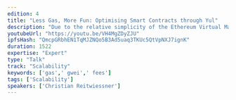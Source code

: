 ```yaml
---
edition: 4
title: "Less Gas, More Fun: Optimising Smart Contracts through Yul"
description: "Due to the relative simplicity of the Ethereum Virtual Machine, it is possible to perform heavy analyses in order to optimize bytecode. The jump operations are a main obstacle for this, because they might require a preservation of all basic blocks in the worst case. To overcome this, Solidity's new optimizer operates on an intermediate language called Yul, which is close to EVM bytecode (and also wasm) but abstracts jump operations through real function calls. Each of the many optimizing operations are simple local equivalence transforms whose effects can be inspected at any time and which in combination should be both more reliable and efficient than the classic optimizer."
youtubeUrl: "https://youtu.be/VH4MgZDyZJU"
ipfsHash: "QmcpGRbhEN1TqMJZNQo5B3Ad5uaq3TKUc5QtVpNXJ7ignK"
duration: 1522
expertise: "Expert"
type: "Talk"
track: "Scalability"
keywords: ['gas',' gwei',' fees']
tags: ['Scalability']
speakers: ['Christian Reitwiessner']
---
```

